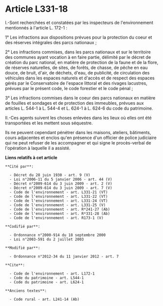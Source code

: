 # Article L331-18

I.-Sont recherchées et constatées par les inspecteurs de l'environnement mentionnés à l'article L. 172-1 : 

1° Les infractions aux dispositions prévues pour la protection du coeur et des réserves intégrales des parcs nationaux ; 

2° Les infractions commises, dans les parcs nationaux et sur le territoire des communes ayant vocation à en faire partie,
délimité par le décret de création du parc national, en matière de protection de la faune et de la flore, de réserves
naturelles, de sites, de forêts, de chasse, de pêche en eau douce, de bruit, d'air, de déchets, d'eau, de publicité, de
circulation des véhicules dans les espaces naturels et d'accès et de respect des espaces gérés par le Conservatoire de
l'espace littoral et des rivages lacustres, prévues par le présent code, le code forestier et le code pénal ; 

3° Les infractions commises dans le coeur des parcs nationaux en matière de fouilles et sondages et de protection des
immeubles, prévues aux articles L. 544-1 à L. 544-4 et L. 624-1 à L. 624-6 du code du patrimoine. 

II.-Ces agents suivent les choses enlevées dans les lieux où elles ont été transportées et les mettent sous séquestre. 

Ils ne peuvent cependant pénétrer dans les maisons, ateliers, bâtiments, cours adjacentes et enclos qu'en présence d'un
officier de police judiciaire qui ne peut refuser de les accompagner et qui signe le procès-verbal de l'opération à laquelle
il a assisté.

**Liens relatifs à cet article**

	**Cité par**:

	  - Décret du 28 juin 1930 - art. 9 (V)
	  - Loi n°2006-11 du 5 janvier 2006 - art. 44 (V)
	  - Décret n°2009-614 du 3 juin 2009 - art. 2 (V)
	  - Décret n°2009-614 du 3 juin 2009 - art. 7 (V)
	  - Code de l'environnement - art. L331-21 (VT)
	  - Code de l'environnement - art. L331-22 (VT)
	  - Code de l'environnement - art. L331-24 (VT)
	  - Code de l'environnement - art. L331-25 (V)
	  - Code de l'environnement - art. R*241-27 (Ab)
	  - Code de l'environnement - art. R*331-28 (Ab)
	  - Code de l'environnement - art. R173-1 (V)

	**Codifié par**:

	  - Ordonnance n°2000-914 du 18 septembre 2000
	  - Loi n°2003-591 du 2 juillet 2003

	**Modifié par**:

	  - Ordonnance n°2012-34 du 11 janvier 2012 - art. 7

	**Cite**:

	  - Code de l'environnement - art. L172-1
	  - Code du patrimoine - art. L544-1
	  - Code du patrimoine - art. L624-1

	**Anciens textes**:

	  - Code rural - art. L241-14 (Ab)
